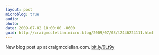 ```yaml
---
layout: post
microblog: true
audio: 
photo: 
date: 2009-07-02 18:00:00 -0600
guid: http://craigmcclellan.micro.blog/2009/07/03/t2446224111.html
---
```

New blog post up at craigmcclellan.com. [bit.ly/9Lt9y](http://bit.ly/9Lt9y)
